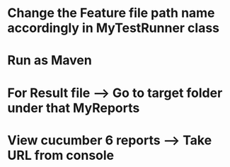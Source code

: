  # Change the Feature file path name accordingly in MyTestRunner class
 # Run as Maven
 # For Result file --> Go to target folder under that MyReports
 # View cucumber 6 reports --> Take URL from console
